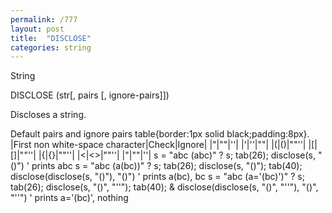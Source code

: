 ```yaml
---
permalink: /777
layout: post
title:  "DISCLOSE"
categories: string
---
```

String

DISCLOSE (str[, pairs [, ignore-pairs]])

Discloses a string.


Default pairs and ignore pairs
table{border:1px solid black;padding:8px}.
|First non white-space character|Check|Ignore|
|"|""|''|
|'|''|""|
|(|()|""''|
|[|[]|""''|
|{|{}|""''|
|<|<>|""''|
|"|""|''|
s = "abc (abc)"
? s; tab(26); disclose(s, "()")
' prints abc
s = "abc (a(bc))"
? s; tab(26); disclose(s, "()"); tab(40); disclose(disclose(s, "()"), "()")
' prints a(bc), bc
s = "abc (a='(bc)')"
? s; tab(26); disclose(s, "()", "''"); tab(40); &
    disclose(disclose(s, "()", "''"), "()", "''")
' prints a='(bc)', nothing

